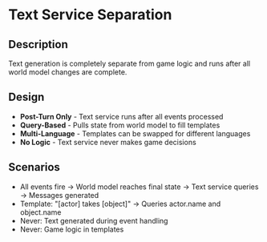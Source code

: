 # Text Service Separation

## Description
Text generation is completely separate from game logic and runs after all world model changes are complete.

## Design
- **Post-Turn Only** - Text service runs after all events processed
- **Query-Based** - Pulls state from world model to fill templates
- **Multi-Language** - Templates can be swapped for different languages
- **No Logic** - Text service never makes game decisions

## Scenarios
- All events fire → World model reaches final state → Text service queries → Messages generated
- Template: "[actor] takes [object]" → Queries actor.name and object.name
- Never: Text generated during event handling
- Never: Game logic in templates
